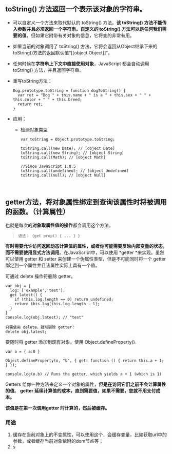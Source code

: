 ## toString() 方法返回一个表示该对象的字符串。

- 可以自定义一个方法来取代默认的 toString() 方法。**该 toString() 方法不能传入参数并且必须返回一个字符串。自定义的 toString() 方法可以是任何我们需要的值**，但如果它附带有关对象的信息，它将变的非常有用。

- 如果当前的对象调用了 toString() 方法，它将会返回从Object继承下来的 toString()方法的返回默认值“[[object Object]]”。

- 任何时候在**字符串上下文中直接使用对象**，JavaScript 都会自动调用 toString() 方法，并且返回字符串。

- 重写toString方法：

  ```
  Dog.prototype.toString = function dogToString() {
    var ret = "Dog " + this.name + " is a " + this.sex + " " + this.color + " " + this.breed;
    return ret;
  }
  ```
- 应用：

  - 检测对象类型

    ```
    var toString = Object.prototype.toString;

    toString.call(new Date); // [object Date]
    toString.call(new String); // [object String]
    toString.call(Math); // [object Math]

    //Since JavaScript 1.8.5
    toString.call(undefined); // [object Undefined]
    toString.call(null); // [object Null]
    ```

    ​


## getter方法，将对象属性绑定到查询该属性时将被调用的函数。（计算属性）

也就是每次的**对象取属性值的操作**都会调用这个方法。

> ```
> 语法： {get prop() { ... } }
> ```

**有时需要允许访问返回动态计算值的属性，或者你可能需要反映内部变量的状态，而不需要使用显式方法调用**。在JavaScript中，可以使用 *getter *来实现。虽然可以使用 getter 和 setter 来创建一个伪属性类型，但是不可能同时将一个 getter 绑定到一个属性并且该属性实际上具有一个值。

可通过 delete 操作符删除 getter。

```
var obj = {
  log: ['example','test'],
  get latest() {
    if (this.log.length == 0) return undefined;
    return this.log[this.log.length - 1];
  }
}
console.log(obj.latest); // "test"

只需使用 delete，就可删除 getter：
delete obj.latest;
```
要随时将 getter 添加到现有对象，使用 Object.defineProperty().

```
var o = { a:0 }

Object.defineProperty(o, "b", { get: function () { return this.a + 1; } });

console.log(o.b) // Runs the getter, which yields a + 1 (which is 1)

```

Getters 给你一种方法来定义一个对象的属性，**但是在访问它们之前不会计算属性的值**。 **getter 延续计算值的成本，直到需要值，如果不需要，您就不用支付成本。**

**该值是在第一次调用getter 时计算的，然后被缓存。**

### 用途

1. 缓存在当前对象上的不变属性，可以使用这个，会缓存变量，比如获取url中的参数，或者缓存当前对象依附的dom节点等；
2. ​s